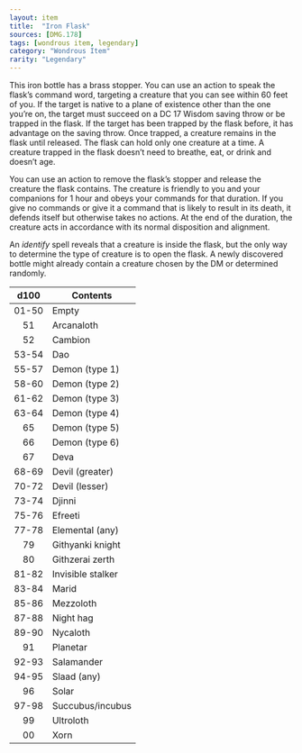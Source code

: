 ```yaml
---
layout: item
title:  "Iron Flask"
sources: [DMG.178]
tags: [wondrous item, legendary]
category: "Wondrous Item"
rarity: "Legendary"
---
```


This iron bottle has a brass stopper. You can use an action to speak the flask’s command word, targeting a creature that you can see within 60 feet of you. If the target is native to a plane of existence other than the one you’re on, the target must succeed on a DC 17 Wisdom saving throw or be trapped in the flask. If the target has been trapped by the flask before, it has advantage on the saving throw. Once trapped, a creature remains in the flask until released. The flask can hold only one creature at a time. A creature trapped in the flask doesn’t need to breathe, eat, or drink and doesn’t age.

You can use an action to remove the flask’s stopper and release the creature the flask contains. The creature is friendly to you and your companions for 1 hour and obeys your commands for that duration. If you give no commands or give it a command that is likely to result in its death, it defends itself but otherwise takes no actions. At the end of the duration, the creature acts in accordance with its normal disposition and alignment.

An *identify* spell reveals that a creature is inside the flask, but the only way to determine the type of creature is to open the flask. A newly discovered bottle might already contain a creature chosen by the DM or determined randomly.

d100    |   Contents
:-:     |   --------
01-50   |   Empty
51      |   Arcanaloth
52      |   Cambion
53-54   |   Dao
55-57   |   Demon (type 1)
58-60   |   Demon (type 2)
61-62   |   Demon (type 3)
63-64   |   Demon (type 4)
65      |   Demon (type 5)
66      |   Demon (type 6)
67      |   Deva
68-69   |   Devil (greater)
70-72   |   Devil (lesser)
73-74   |   Djinni
75-76   |   Efreeti
77-78   |   Elemental (any)
79      |   Githyanki knight
80      |   Githzerai zerth
81-82   |   Invisible stalker
83-84   |   Marid
85-86   |   Mezzoloth
87-88   |   Night hag
89-90   |   Nycaloth
91      |   Planetar
92-93   |   Salamander
94-95   |   Slaad (any)
96      |   Solar
97-98   |   Succubus/incubus
99      |   Ultroloth
00      |   Xorn
